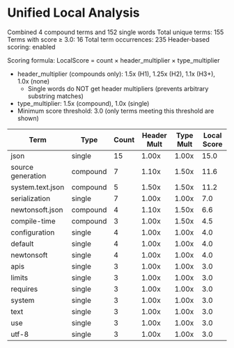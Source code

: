 # Unified Local Analysis

Combined 4 compound terms and 152 single words
Total unique terms: 155
Terms with score ≥ 3.0: 16
Total term occurrences: 235
Header-based scoring: enabled

Scoring formula: LocalScore = count × header_multiplier × type_multiplier
- header_multiplier (compounds only): 1.5x (H1), 1.25x (H2), 1.1x (H3+), 1.0x (none)
  - Single words do NOT get header multipliers (prevents arbitrary substring matches)
- type_multiplier: 1.5x (compound), 1.0x (single)
- Minimum score threshold: 3.0 (only terms meeting this threshold are shown)

| Term | Type | Count | Header Mult | Type Mult | Local Score |
|------|------|-------|-------------|-----------|-------------|
| json | single | 15 | 1.00x | 1.00x | 15.0 |
| source generation | compound | 7 | 1.10x | 1.50x | 11.6 |
| system.text.json | compound | 5 | 1.50x | 1.50x | 11.2 |
| serialization | single | 7 | 1.00x | 1.00x | 7.0 |
| newtonsoft.json | compound | 4 | 1.10x | 1.50x | 6.6 |
| compile-time | compound | 3 | 1.00x | 1.50x | 4.5 |
| configuration | single | 4 | 1.00x | 1.00x | 4.0 |
| default | single | 4 | 1.00x | 1.00x | 4.0 |
| newtonsoft | single | 4 | 1.00x | 1.00x | 4.0 |
| apis | single | 3 | 1.00x | 1.00x | 3.0 |
| limits | single | 3 | 1.00x | 1.00x | 3.0 |
| requires | single | 3 | 1.00x | 1.00x | 3.0 |
| system | single | 3 | 1.00x | 1.00x | 3.0 |
| text | single | 3 | 1.00x | 1.00x | 3.0 |
| use | single | 3 | 1.00x | 1.00x | 3.0 |
| utf-8 | single | 3 | 1.00x | 1.00x | 3.0 |
